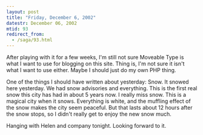 ```yaml
---
layout: post
title: "Friday, December 6, 2002"
datestr: December 06, 2002
mtid: 93
redirect_from:
  - /saga/93.html
---
```


After playing with it for a few weeks, I'm still not sure Moveable Type is
what I want to use for blogging on this site. Thing is, I'm not sure it isn't
what I want to use either. Maybe I should just do my own PHP thing.

One of the things I should have written about yesterday: Snow. It snowed here
yesterday. We had snow advisories and everything. This is the first real snow
this city has had in about 5 years now. I really miss snow. This is a magical
city when it snows. Everything is white, and the muffling effect of the snow
makes the city seem peaceful. But that lasts about 12 hours after the snow stops,
so I didn't really get to enjoy the new snow much.

Hanging with Helen and company tonight. Looking forward to it.

